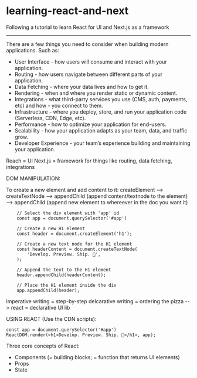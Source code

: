 # learning-react-and-next
Following a tutorial to learn React for UI and Next.js as a framework

---------------------

There are a few things you need to consider when building modern applications. Such as:

- User Interface - how users will consume and interact with your application.
- Routing - how users navigate between different parts of your application.
- Data Fetching - where your data lives and how to get it.
- Rendering - when and where you render static or dynamic content.
- Integrations - what third-party services you use (CMS, auth, payments, etc) and how - you connect to them.
- Infrastructure - where you deploy, store, and run your application code (Serverless, CDN, Edge, etc).
- Performance - how to optimize your application for end-users.
- Scalability - how your application adapts as your team, data, and traffic grow.
- Developer Experience - your team’s experience building and maintaining your application.

Reach = UI
Next.js = framework for things like routing, data fetching, integrations


DOM MANIPULATION:

To create a new element and add content to it: 
createElement --> createTextNode --> appendChild (append content/textnode to the element) --> appendChild (append new element to whereever in the doc you want it)
        
        // Select the div element with 'app' id
        const app = document.querySelector('#app')

        // Create a new H1 element
        const header = document.createElement('h1');

        // Create a new text node for the H1 element
        const headerContent = document.createTextNode(
            'Develop. Preview. Ship. 🚀',
        );

        // Append the text to the H1 element
        header.appendChild(headerContent);

        // Place the H1 element inside the div
        app.appendChild(header);


imperative writing = step-by-step
delcarative writing = ordering the pizza --> react = declarative UI lib


USING REACT (Use the CDN scripts):

    const app = document.querySelector('#app')
    ReactDOM.render(<h1>Develop. Preview. Ship. 🚀</h1>, app);

Three core concepts of React:
- Components (= building blocks; = function that returns UI elements)
- Props
- State

